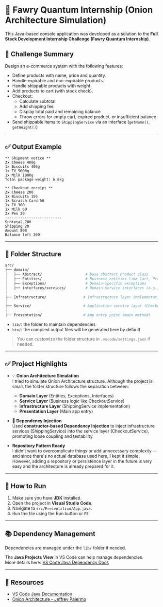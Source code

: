 # 🧾 Fawry Quantum Internship (Onion Architecture Simulation)

This Java-based console application was developed as a solution to the **Full Stack Development Internship Challenge (Fawry Quantum Internship)**.

## 🎯 Challenge Summary

Design an e-commerce system with the following features:
- Define products with name, price and quantity.
- Handle expirable and non-expirable products.
- Handle shippable products with weight.
- Add products to cart (with stock check).
- Checkout:
  - Calculate subtotal
  - Add shipping fee
  - Display total paid and remaining balance
  - Throw errors for empty cart, expired product, or insufficient balance
- Send shippable items to `ShippingService` via an interface (`getName()`, `getWeight()`)

---

## ✅ Output Example

```text
** Shipment notice **
2x Cheese 400g
1x Biscuits 400g
1x TV 5000g
1x Milk 1000g
Total package weight: 6.8kg

** Checkout receipt **
2x Cheese 200
1x Biscuits 150
1x Scratch Card 50
1x TV 300
1x Milk 60
2x Pen 20
--------------------------
Subtotal 780
Shipping 20
Amount 800
Balance left 200
```

---

## 📁 Folder Structure

```bash
src/
├── domain/
│   ├── Abstract/                    # Base abstract Product class
│   ├── Entities/                    # Business entities like Cart, Product, etc.
│   ├── Exceptions/                  # Domain-specific exceptions
│   ├── interfaces/services/         # Domain service interfaces (e.g., ICheckoutService)
│
├── Infrastructure/                 # Infrastructure layer implementation (ShippingService)
│
├── Service/                        # Application service layer (CheckoutService)
│
├── Presentation/                   # App entry point (main method)
```

- `lib/`: the folder to maintain dependencies  
- `bin/`: the compiled output files will be generated here by default

> You can customize the folder structure in `.vscode/settings.json` if needed.

---

## ✅ Project Highlights

- 💡 **Onion Architecture Simulation**  
  I tried to simulate Onion Architecture structure. Although the project is small, the folder structure follows the separation between:
  - **Domain Layer** (Entities, Exceptions, Interfaces)
  - **Service Layer** (Business logic like CheckoutService)
  - **Infrastructure Layer** (ShippingService implementation)
  - **Presentation Layer** (Main app entry)

- 🧩 **Dependency Injection**  
  Used **constructor-based Dependency Injection** to inject infrastructure services (ShippingService) into the service layer (CheckoutService), promoting loose coupling and testability.

- **Repository Pattern Ready**  
  I didn’t want to overcomplicate things or add unnecessary complexity — and since there's no actual database used here, I kept it simple.  
  However, adding a repository or persistence layer in the future is very easy and the architecture is already prepared for it.

---

## 🚀 How to Run

1. Make sure you have **JDK** installed.
2. Open the project in **Visual Studio Code**.
3. Navigate to `src/Presentation/App.java`.
4. Run the file using the Run button or `F5`.

---

## 📚 Dependency Management

Dependencies are managed under the `lib/` folder if needed.

The **Java Projects View** in VS Code can help manage dependencies.  
More details here: [VS Code Java Dependency Docs](https://github.com/microsoft/vscode-java-dependency#manage-dependencies)

---

## 🔗 Resources

- [VS Code Java Documentation](https://code.visualstudio.com/docs/languages/java)
- [Onion Architecture - Jeffrey Palermo](https://jeffreypalermo.com/2008/07/the-onion-architecture-part-1/)

